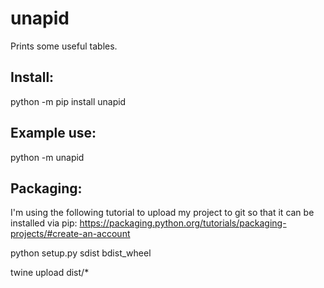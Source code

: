 # unapid
Prints some useful tables.

## Install:

<!-- Test newly uploaded distribution: -->
python -m pip install unapid

## Example use:

python -m unapid

## Packaging:

I'm using the following tutorial to upload my project to git so that it can be installed via pip:
https://packaging.python.org/tutorials/packaging-projects/#create-an-account

<!--
  1) Create project from git because it automatically creates:
       - README.md
       - LICENSE
  2) Create a __init__.py file inside project/project directory
  3) Create a setup.py file in project directory (copy from above website)
 -->

<!-- Install/upgrade setuptools/wheel (not every time)-->
<!-- python -m pip install --user --upgrade setuptools wheel -->

<!-- Install/update twine (not every time) -->
<!-- python3 -m pip install --user --upgrade twine -->

<!-- Generate distribution: -->
python setup.py sdist bdist_wheel

<!-- Upload distribution: -->
twine upload dist/*
